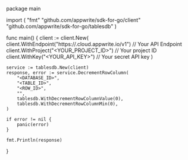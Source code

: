 package main

import (
    "fmt"
    "github.com/appwrite/sdk-for-go/client"
    "github.com/appwrite/sdk-for-go/tablesdb"
)

func main() {
    client := client.New(
        client.WithEndpoint("https://<REGION>.cloud.appwrite.io/v1") // Your API Endpoint
        client.WithProject("<YOUR_PROJECT_ID>") // Your project ID
        client.WithKey("<YOUR_API_KEY>") // Your secret API key
    )

    service := tablesdb.New(client)
    response, error := service.DecrementRowColumn(
        "<DATABASE_ID>",
        "<TABLE_ID>",
        "<ROW_ID>",
        "",
        tablesdb.WithDecrementRowColumnValue(0),
        tablesdb.WithDecrementRowColumnMin(0),
    )

    if error != nil {
        panic(error)
    }

    fmt.Println(response)
}

